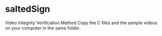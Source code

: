 # saltedSign
Video Integrity Verification Method
Copy the C files and the sample videos on your computer in the same folder.  
